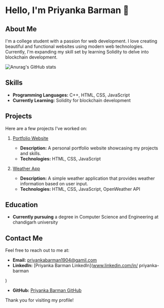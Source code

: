 # Hello, I'm Priyanka Barman 👋

## About Me

I'm a college student with a passion for web development. I love creating beautiful and functional websites using modern web technologies. Currently, I'm expanding my skill set by learning Solidity to delve into blockchain development.

![Anurag's GitHub stats](https://github-readme-stats.vercel.app/api?username=Barmanpriyanka&show_icons=true&theme=radical)
## Skills

- **Programming Languages:** C++, HTML, CSS, JavaScript
- **Currently Learning:** Solidity for blockchain development

## Projects

Here are a few projects I've worked on:

1. [Portfolio Website](https://barmanpriyanka.github.io/portfolio-website/)
   - **Description:** A personal portfolio website showcasing my projects and skills.
   - **Technologies:** HTML, CSS, JavaScript

2. [Weather App](https://barmanpriyanka.github.io/weather-API/)
   - **Description:** A simple weather application that provides weather information based on user input.
   - **Technologies:** HTML, CSS, JavaScript, OpenWeather API


## Education

- **Currently pursuing** a degree in Computer Science and Engineering at chandigarh university

## Contact Me

Feel free to reach out to me at:

- **Email:** priyankabarman1904@gamil.com
- **LinkedIn:** [Priyanka Barman LinkedIn](www.linkedin.com/in/
priyanka-barman

)
- **GitHub:** [Priyanka Barman GitHub](https://github.com/Barmanpriyanka)

Thank you for visiting my profile!
